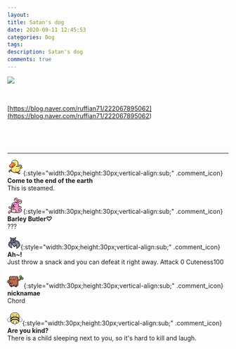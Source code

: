 ```yaml
---
layout: 
title: Satan's dog
date: 2020-09-11 12:45:53
categories: Dog
tags: 
description: Satan's dog
comments: true
---
```


![](https://blog.kakaocdn.net/dn/lUsLA/btqHZIQv07g/iu8pkkxIpA7O0ApCk4lg3k/img.gif)

​

[https://blog.naver.com/ruffian71/222067895062](<https://blog.naver.com/ruffian71/222067895062>)

​

​

* * *

![comment](/assets/character/duck.png){:style="width:30px;height:30px;vertical-align:sub;" .comment_icon} **Come to the end of the earth**  
This is steamed.   
  
![comment](/assets/character/bunny.png){:style="width:30px;height:30px;vertical-align:sub;" .comment_icon} **Barley Butler♡**  
???   
  
![comment](/assets/character/bat.png){:style="width:30px;height:30px;vertical-align:sub;" .comment_icon} **Ah~!**  
Just throw a snack and you can defeat it right away. Attack 0 Cuteness100  
  
![comment](/assets/character/trunk.png){:style="width:30px;height:30px;vertical-align:sub;" .comment_icon} **nicknamae**  
Chord   
  
![comment](/assets/character/bee.png){:style="width:30px;height:30px;vertical-align:sub;" .comment_icon} **Are you kind?**  
There is a child sleeping next to you, so it's hard to kill and laugh.   
  

